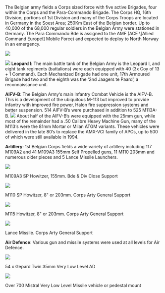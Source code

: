 The Belgian army fields a Corps sized force with five active Brigades, four within the Corps and the Para-Commando Brigade. The Corps HQ, 16th Division, portions of 1st Division and many of the Corps Troops are located in Germany in the Soest Area; 250Km East of the Belgian border. Up to 40,000 of the 68,000 regular soldiers in the Belgian Army were stationed in Germany. The Para Commando Bde is assigned to the AMF (ACE \\[Allied Command Europe\\] Mobile Force) and expected to deploy to North Norway in an emergency.

![](/assets/images/nato/be/am/belgianArmy1.jpg)

![](/assets/images/nato/be/am/belgianArmy2.jpg) **Leopard I**: The main battle tank of the Belgian Army is the Leopard I, and eight tank regiments (battalions) were each equipped with 40 (3x Coy of 13 + 1 Command). Each Mechanized Brigade had one unit, 17th Armoured Brigade had two and the eighth was the ‘2nd Jaagers te Paard‘, a reconnaissance unit.

**AIFV-B**: The Belgian Army‘s main Infantry Combat Vehicle is the AIFV-B. This is a development of the ubiquitous M-113 but improved to provide infantry with improved fire power, Halon fire suppression systems and better suspension. 514 AIFV-B‘s were purchased in addition to 525 M113A-B. ![](/assets/images/nato/be/am/belgianArmy3.jpg) About half of the AIFV-B‘s were equipped with the 25mm gun, while most of the remainder had a .50 Calibre Heavy Machine Gun, many of the M113‘s were the 81mm Mortar or Milan ATGM variants. These vehicles were delivered in the late 80‘s to replace the AMX-VCI family of APCs, up to 500 of which were still available in 1994.

**Artillery**: 1st Belgian Corps fields a wide variety of artillery including 117 M109A2 and 41 M109A3 155mm Self Propelled guns, 11 M110 203mm and numerous older pieces and 5 Lance Missile Launchers.

![](/assets/images/nato/be/am/belgianArmy4.jpg)

M109A3 SP Howitzer, 155mm. Bde & Div Close Support

![](/assets/images/nato/be/am/belgianArmy5.jpg)

M110 SP Howitzer, 8" or 203mm. Corps Arty General Support

![](/assets/images/nato/be/am/belgianArmy6.jpg)

M115 Howitzer, 8" or 203mm. Corps Arty General Support

![](/assets/images/nato/be/am/belgianArmy7.jpg)

Lance Missile. Corps Arty General Support

**Air Defence**: Various gun and missile systems were used at all levels for Air Defence.

![](/assets/images/nato/be/am/belgianArmy8.jpg)

54 x Gepard Twin 35mm Very Low Level AD

![](/assets/images/nato/be/am/belgianArmy9.jpg)

Over 700 Mistral Very Low Level Missile vehicle or pedestal mount
